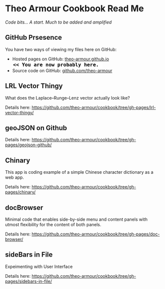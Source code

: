 Theo Armour Cookbook Read Me
============================

_Code bits... A start. Much to be added and amplified_

## GitHub Prsesence

You have two ways of viewing my files here on GitHub:  

* Hosted pages on GitHub: [theo-armour.github.io]( http://theo-armour.github.io/cookbook/ "View the files as apps." ) <input value="<< You are now probably here." size=28 style="font:bold 12pt monospace;border-width:0;" >  
* Source code on GitHub: [github.com/theo-armour]( https://github.com/theo-armour/cookbook/ "View the files as source code." )  <scan style=display:none ><< You are now probably here.</scan>


## LRL Vector Thingy

What does the Laplace–Runge–Lenz vector actually look like?

Details here: <https://github.com/theo-armour/cookbook/tree/gh-pages/lrl-vector-thingy/>


## geoJSON on Github

Details here: <https://github.com/theo-armour/cookbook/tree/gh-pages/geojson-github/>


## Chinary

This app is coding example of a simple Chinese character dictionary as a web app.  

Details here: <https://github.com/theo-armour/cookbook/tree/gh-pages/chinary/>


## docBrowser

Minimal code that enables side-by-side menu and content panels with utmost flexibility for the content of both panels.

Details here: <https://github.com/theo-armour/cookbook/tree/gh-pages/doc-browser/>

## sideBars in File

Expeimenting with User Interface

Details here: <https://github.com/theo-armour/cookbook/tree/gh-pages/sidebars-in-file/>


